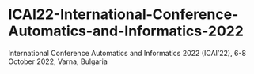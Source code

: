 # ICAI22-International-Conference-Automatics-and-Informatics-2022
International Conference Automatics and Informatics 2022 (ICAI’22), 6-8 October 2022, Varna, Bulgaria
